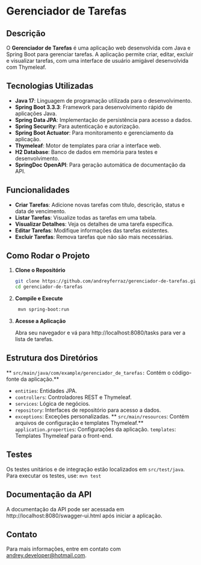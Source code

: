 # Gerenciador de Tarefas

## Descrição

O **Gerenciador de Tarefas** é uma aplicação web desenvolvida com Java e Spring Boot para gerenciar tarefas. A aplicação permite criar, editar, excluir e visualizar tarefas, com uma interface de usuário amigável desenvolvida com Thymeleaf.

## Tecnologias Utilizadas

- **Java 17**: Linguagem de programação utilizada para o desenvolvimento.
- **Spring Boot 3.3.3**: Framework para desenvolvimento rápido de aplicações Java.
- **Spring Data JPA**: Implementação de persistência para acesso a dados.
- **Spring Security**: Para autenticação e autorização.
- **Spring Boot Actuator**: Para monitoramento e gerenciamento da aplicação.
- **Thymeleaf**: Motor de templates para criar a interface web.
- **H2 Database**: Banco de dados em memória para testes e desenvolvimento.
- **SpringDoc OpenAPI**: Para geração automática de documentação da API.

## Funcionalidades

- **Criar Tarefas**: Adicione novas tarefas com título, descrição, status e data de vencimento.
- **Listar Tarefas**: Visualize todas as tarefas em uma tabela.
- **Visualizar Detalhes**: Veja os detalhes de uma tarefa específica.
- **Editar Tarefas**: Modifique informações das tarefas existentes.
- **Excluir Tarefas**: Remova tarefas que não são mais necessárias.

## Como Rodar o Projeto

1. **Clone o Repositório**

   ```bash
   git clone https://github.com/andreyferraz/gerenciador-de-tarefas.git
   cd gerenciador-de-tarefas

2. **Compile e Execute**

   ```bash
    mvn spring-boot:run

3. **Acesse a Aplicação**
   
   Abra seu navegador e vá para http://localhost:8080/tasks para ver a lista de tarefas.
   
## Estrutura dos Diretórios

 ** `src/main/java/com/example/gerenciador_de_tarefas:` Contém o código-fonte da aplicação.**
 - `entities`: Entidades JPA.
 - `controllers`: Controladores REST e Thymeleaf.
 - `services`: Lógica de negócios.
 - `repository`: Interfaces de repositório para acesso a dados.
 - `exceptions`: Exceções personalizadas.
** `src/main/resources`: Contém arquivos de configuração e templates Thymeleaf.**
  `application.properties`: Configurações da aplicação.
  `templates`: Templates Thymeleaf para o front-end.

## Testes

Os testes unitários e de integração estão localizados em `src/test/java`.
Para executar os testes, use:
`mvn test`

## Documentação da API

  A documentação da API pode ser acessada em http://localhost:8080/swagger-ui.html após iniciar a aplicação.
  
## Contato 
  Para mais informações, entre em contato com andrey.developer@hotmail.com.
